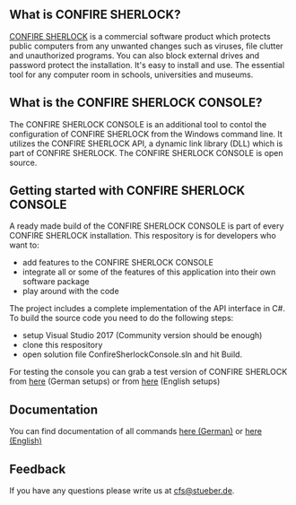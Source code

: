 ## What is CONFIRE SHERLOCK?

[CONFIRE SHERLOCK](https://sherlock.stueber.co.uk) is a commercial software product which protects public computers from any unwanted changes such as viruses, file clutter and unauthorized programs. You can also block external drives and password protect the installation. It's easy to install and use. The essential tool for any computer room in schools, universities and museums.

## What is the CONFIRE SHERLOCK CONSOLE?

The CONFIRE SHERLOCK CONSOLE is an additional tool to contol the configuration of CONFIRE SHERLOCK from the Windows command line. It utilizes the CONFIRE SHERLOCK API, a dynamic link library (DLL) which is part of CONFIRE SHERLOCK. The CONFIRE SHERLOCK CONSOLE is open source.

## Getting started with CONFIRE SHERLOCK CONSOLE

A ready made build of the CONFIRE SHERLOCK CONSOLE is part of every CONFIRE SHERLOCK installation. This respository is for developers who want to:

* add features to the CONFIRE SHERLOCK CONSOLE
* integrate all or some of the features of this application into their own software package 
* play around with the code

The project includes a complete implementation of the API interface in C#. To build the source code you need to do the following steps:

* setup Visual Studio 2017 (Community version should be enough)
* clone this respository
* open solution file ConfireSherlockConsole.sln and hit Build.

For testing the console you can grab a test version of CONFIRE SHERLOCK from [here](http://sherlock.stueber.de/download.php) (German setups) or from [here](http://sherlock.stueber.co.uk/download.php) (English setups)

## Documentation

You can find documentation of all commands [here (German)](https://doc.sherlock3.stueber.de/console/) or [here (English)](https://doc.sherlock3.stueber.co.uk/console.html)

## Feedback

If you have any questions please write us at cfs@stueber.de.
